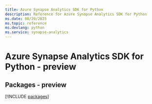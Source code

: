 ```yaml
---
title: Azure Synapse Analytics SDK for Python
description: Reference for Azure Synapse Analytics SDK for Python
ms.date: 08/29/2025
ms.topic: reference
ms.devlang: python
ms.service: synapse-analytics
---
```

# Azure Synapse Analytics SDK for Python - preview
## Packages - preview
[!INCLUDE [packages](synapse-analytics-index.md)]